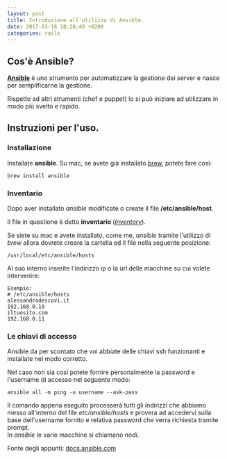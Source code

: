 ```yaml
---
layout: post
title: Introduzione all'utilizzo di Ansible.
date: 2017-03-16 18:28:49 +0200
categories: rails
---
```


## Cos'è Ansible?

[__Ansible__](https://www.ansible.com) è uno strumento per automatizzare la gestione dei server e nasce per semplificarne la gestione.

Rispetto ad altri strumenti (chef e puppet) lo si può iniziare ad utilizzare in modo più svelto e rapido.

## Instruzioni per l'uso.

### Installazione

Installate __ansible__.
Su mac, se avete già installato [brew](https://brew.sh), potete fare così:

    brew install ansible

### Inventario

Dopo aver installato _ansible_ modificate o create il file __/etc/ansible/host__.

Il file in questione è detto __inventario__ ([_inventory_](http://docs.ansible.com/ansible/intro_inventory.html)).

Se siete su mac e avete installato, come me, _ansible_ tramite l'utilizzo di _brew_ allora dovrete creare la cartella ed il file nella seguente posizione:

    /usr/local/etc/ansible/hosts

Al suo interno inserite l'indirizzo ip o la url delle macchine su cui volete intervenire:

    Esempio:
    # /etc/ansible/hosts
    alessandrodescovi.it
    192.168.0.10
    iltuosito.com
    192.168.0.11

### Le chiavi di accesso

Ansible da per scontato che voi abbiate delle chiavi ssh funzionanti e installate nel modo corretto.

Nel caso non sia così potete fornire personalmente la password e l'username di accesso nel seguente modo:

    ansible all -m ping -u username --ask-pass

Il comando appena eseguito processerà tutti gli indirizzi che abbiamo messo all'interno del file _etc/ansible/hosts_ e provera ad accedervi sulla base dell'username fornito e relativa password che verra richiesta tramite prompt.  
In _ansible_ le varie macchine si chiamano _nodi_.

Fonte degli appunti: [docs.ansible.com](http://docs.ansible.com)